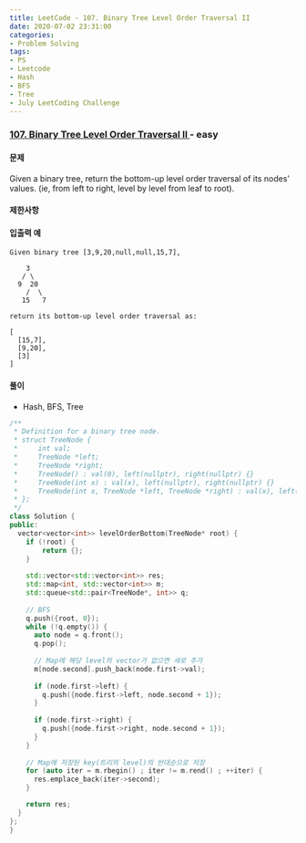 ```yaml
---
title: LeetCode - 107. Binary Tree Level Order Traversal II
date: 2020-07-02 23:31:00
categories:
- Problem Solving
tags:
- PS
- Leetcode
- Hash
- BFS
- Tree
- July LeetCoding Challenge
---
```


### [ 107. Binary Tree Level Order Traversal II ](https://leetcode.com/problems/binary-tree-level-order-traversal-ii/) - easy

#### 문제

Given a binary tree, return the bottom-up level order traversal of its nodes' values. (ie, from left to right, level by level from leaf to root).

#### 제한사항

#### 입출력 예

```
Given binary tree [3,9,20,null,null,15,7],

    3
   / \
  9  20
    /  \
   15   7

return its bottom-up level order traversal as:

[
  [15,7],
  [9,20],
  [3]
]

```

#### 풀이
- Hash, BFS, Tree

```cpp
/**
 * Definition for a binary tree node.
 * struct TreeNode {
 *     int val;
 *     TreeNode *left;
 *     TreeNode *right;
 *     TreeNode() : val(0), left(nullptr), right(nullptr) {}
 *     TreeNode(int x) : val(x), left(nullptr), right(nullptr) {}
 *     TreeNode(int x, TreeNode *left, TreeNode *right) : val(x), left(left), right(right) {}
 * };
 */
class Solution {
public:
  vector<vector<int>> levelOrderBottom(TreeNode* root) {
    if (!root) {
        return {};
    }
    
    std::vector<std::vector<int>> res;
    std::map<int, std::vector<int>> m;
    std::queue<std::pair<TreeNode*, int>> q;
    
    // BFS
    q.push({root, 0});
    while (!q.empty()) {
      auto node = q.front();
      q.pop();
      
      // Map에 해당 level의 vector가 없으면 새로 추가
      m[node.second].push_back(node.first->val);
      
      if (node.first->left) {
        q.push({node.first->left, node.second + 1});
      }
      
      if (node.first->right) {
        q.push({node.first->right, node.second + 1});
      }
    }
    
    // Map에 저장된 key(트리의 level)의 반대순으로 저장
    for (auto iter = m.rbegin() ; iter != m.rend() ; ++iter) {
      res.emplace_back(iter->second);
    }

    return res;
  }
};
}
```
